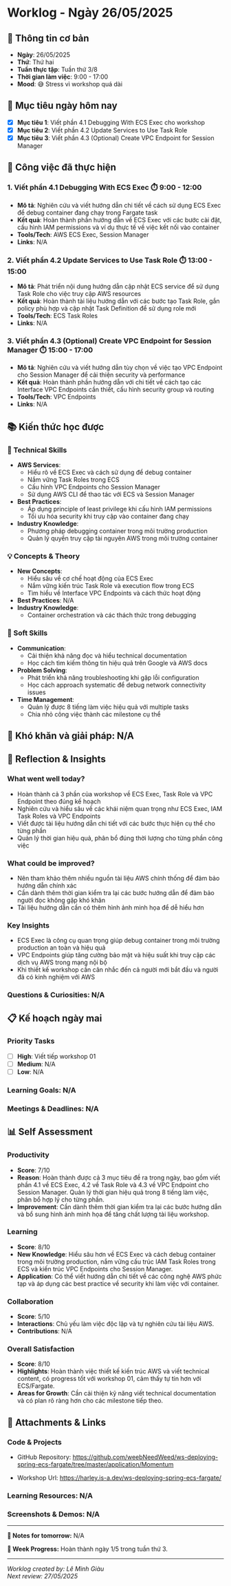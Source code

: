 # Worklog - Ngày 26/05/2025

## 📅 Thông tin cơ bản
- **Ngày**: 26/05/2025
- **Thứ**: Thứ hai
- **Tuần thực tập**: Tuần thứ 3/8
- **Thời gian làm việc**: 9:00 - 17:00
- **Mood**: 😅 Stress vì workshop quá dài

## 🎯 Mục tiêu ngày hôm nay
- [x] **Mục tiêu 1**: Viết phần 4.1 Debugging With ECS Exec cho workshop
- [x] **Mục tiêu 2**: Viết phần 4.2 Update Services to Use Task Role
- [x] **Mục tiêu 3**: Viết phần 4.3 (Optional) Create VPC Endpoint for Session Manager

## 💼 Công việc đã thực hiện

### 1. Viết phần 4.1 Debugging With ECS Exec ⏱️ 9:00 - 12:00
- **Mô tả**: Nghiên cứu và viết hướng dẫn chi tiết về cách sử dụng ECS Exec để debug container đang chạy trong Fargate task
- **Kết quả**: Hoàn thành phần hướng dẫn về ECS Exec với các bước cài đặt, cấu hình IAM permissions và ví dụ thực tế về việc kết nối vào container
- **Tools/Tech**: AWS ECS Exec, Session Manager
- **Links**: N/A

### 2. Viết phần 4.2 Update Services to Use Task Role ⏱️ 13:00 - 15:00
- **Mô tả**: Phát triển nội dung hướng dẫn cập nhật ECS service để sử dụng Task Role cho việc truy cập AWS resources
- **Kết quả**: Hoàn thành tài liệu hướng dẫn với các bước tạo Task Role, gắn policy phù hợp và cập nhật Task Definition để sử dụng role mới
- **Tools/Tech**: ECS Task Roles
- **Links**: N/A

### 3. Viết phần 4.3 (Optional) Create VPC Endpoint for Session Manager ⏱️ 15:00 - 17:00
- **Mô tả**: Nghiên cứu và viết hướng dẫn tùy chọn về việc tạo VPC Endpoint cho Session Manager để cải thiện security và performance
- **Kết quả**: Hoàn thành phần hướng dẫn với chi tiết về cách tạo các Interface VPC Endpoints cần thiết, cấu hình security group và routing
- **Tools/Tech**: VPC Endpoints
- **Links**: N/A

## 📚 Kiến thức học được

### 🔧 Technical Skills
- **AWS Services**: 
	- Hiểu rõ về ECS Exec và cách sử dụng để debug container
	- Nắm vững Task Roles trong ECS
	- Cấu hình VPC Endpoints cho Session Manager
	- Sử dụng AWS CLI để thao tác với ECS và Session Manager
- **Best Practices**: 
	- Áp dụng principle of least privilege khi cấu hình IAM permissions
	- Tối ưu hóa security khi truy cập vào container đang chạy
- **Industry Knowledge**: 
	- Phương pháp debugging container trong môi trường production
	- Quản lý quyền truy cập tài nguyên AWS trong môi trường container

### 💡 Concepts & Theory
- **New Concepts**: 
	- Hiểu sâu về cơ chế hoạt động của ECS Exec
	- Nắm vững kiến trúc Task Role và execution flow trong ECS
	- Tìm hiểu về Interface VPC Endpoints và cách thức hoạt động
- **Best Practices**: N/A
- **Industry Knowledge**: 
	- Container orchestration và các thách thức trong debugging

### 🤝 Soft Skills
- **Communication**: 
	- Cải thiện khả năng đọc và hiểu technical documentation
	- Học cách tìm kiếm thông tin hiệu quả trên Google và AWS docs
- **Problem Solving**: 
	- Phát triển khả năng troubleshooting khi gặp lỗi configuration
	- Học cách approach systematic để debug network connectivity issues
- **Time Management**: 
	- Quản lý được 8 tiếng làm việc hiệu quả với multiple tasks
	- Chia nhỏ công việc thành các milestone cụ thể

## 🚧 Khó khăn và giải pháp: N/A

## 💭 Reflection & Insights

### What went well today?
- Hoàn thành cả 3 phần của workshop về ECS Exec, Task Role và VPC Endpoint theo đúng kế hoạch
- Nghiên cứu và hiểu sâu về các khái niệm quan trọng như ECS Exec, IAM Task Roles và VPC Endpoints
- Viết được tài liệu hướng dẫn chi tiết với các bước thực hiện cụ thể cho từng phần
- Quản lý thời gian hiệu quả, phân bổ đúng thời lượng cho từng phần công việc

### What could be improved?
- Nên tham khảo thêm nhiều nguồn tài liệu AWS chính thống để đảm bảo hướng dẫn chính xác
- Cần dành thêm thời gian kiểm tra lại các bước hướng dẫn để đảm bảo người đọc không gặp khó khăn
- Tài liệu hướng dẫn cần có thêm hình ảnh minh họa để dễ hiểu hơn

### Key Insights
- ECS Exec là công cụ quan trọng giúp debug container trong môi trường production an toàn và hiệu quả
- VPC Endpoints giúp tăng cường bảo mật và hiệu suất khi truy cập các dịch vụ AWS trong mạng nội bộ
- Khi thiết kế workshop cần cân nhắc đến cả người mới bắt đầu và người đã có kinh nghiệm với AWS

### Questions & Curiosities: N/A

## 📋 Kế hoạch ngày mai

### Priority Tasks
- [ ] **High**: Viết tiếp workshop 01
- [ ] **Medium**: N/A
- [ ] **Low**: N/A

### Learning Goals: N/A

### Meetings & Deadlines: N/A

## 📊 Self Assessment
### Productivity
- **Score**: 7/10
- **Reason**: Hoàn thành được cả 3 mục tiêu đề ra trong ngày, bao gồm viết phần 4.1 về ECS Exec, 4.2 về Task Role và 4.3 về VPC Endpoint cho Session Manager. Quản lý thời gian hiệu quả trong 8 tiếng làm việc, phân bổ hợp lý cho từng phần.
- **Improvement**: Cần dành thêm thời gian kiểm tra lại các bước hướng dẫn và bổ sung hình ảnh minh họa để tăng chất lượng tài liệu workshop.

### Learning
- **Score**: 8/10
- **New Knowledge**: Hiểu sâu hơn về ECS Exec và cách debug container trong môi trường production, nắm vững cấu trúc IAM Task Roles trong ECS và kiến trúc VPC Endpoints cho Session Manager.
- **Application**: Có thể viết hướng dẫn chi tiết về các công nghệ AWS phức tạp và áp dụng các best practice về security khi làm việc với container.

### Collaboration
- **Score**: 5/10
- **Interactions**: Chủ yếu làm việc độc lập và tự nghiên cứu tài liệu AWS.
- **Contributions**: N/A

### Overall Satisfaction
- **Score**: 8/10
- **Highlights**: Hoàn thành việc thiết kế kiến trúc AWS và viết technical content, có progress tốt với workshop 01, cảm thấy tự tin hơn với ECS/Fargate.
- **Areas for Growth**: Cần cải thiện kỹ năng viết technical documentation và có plan rõ ràng hơn cho các milestone tiếp theo.

## 📎 Attachments & Links

### Code & Projects
- GitHub Repository: https://github.com/weebNeedWeed/ws-deploying-spring-ecs-fargate/tree/master/application/Momentum

- Workshop Url: https://harley.is-a.dev/ws-deploying-spring-ecs-fargate/

### Learning Resources: N/A

### Screenshots & Demos: N/A

---

**📝 Notes for tomorrow:** N/A

**🎯 Week Progress:** Hoàn thành ngày 1/5 trong tuần thứ 3.

---
*Worklog created by: Lê Minh Giàu*  
*Next review: 27/05/2025*
